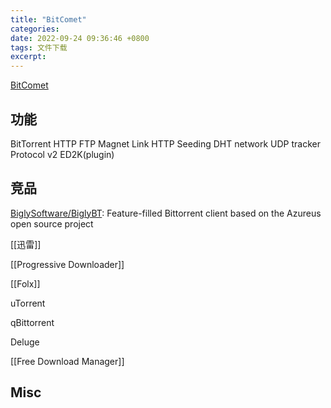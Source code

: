 ```yaml
---
title: "BitComet"
categories:
date: 2022-09-24 09:36:46 +0800
tags: 文件下载
excerpt:
---
```


[BitComet](https://www.bitcomet.com/en)

## 功能

BitTorrent
HTTP
FTP
Magnet Link
HTTP Seeding
DHT network
UDP tracker Protocol v2
ED2K(plugin)

## 竞品


[BiglySoftware/BiglyBT](https://github.com/BiglySoftware/BiglyBT): Feature-filled Bittorrent client based on the Azureus open source project

[[迅雷]]

[[Progressive Downloader]]

[[Folx]]

uTorrent

qBittorrent

Deluge

[[Free Download Manager]]


## Misc





